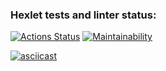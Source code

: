 ### Hexlet tests and linter status:
[![Actions Status](https://github.com/burgerok/backend-project-46/workflows/hexlet-check/badge.svg)](https://github.com/burgerok/backend-project-46/actions)
[![Maintainability](https://api.codeclimate.com/v1/badges/803acfc20ccf7abe4d37/maintainability)](https://codeclimate.com/github/burgerok/backend-project-46/maintainability)

[![asciicast](https://asciinema.org/a/Ho63gQPRw1AoAIPRv8kGrZKKM.png)](https://asciinema.org/a/Ho63gQPRw1AoAIPRv8kGrZKKM)